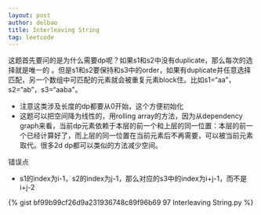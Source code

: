 ```yaml
---
layout: post
author: delbao
title: Interleaving String
tag: leetcode
---
```


这题首先要问的是为什么需要dp呢？如果s1和s2中没有duplicate，那么每次的选择就是唯一的 。但是s1和s2要保持和s3中的order，如果有duplicate并任意选择匹配，另一个数组中可匹配的元素就会被重复元素block住。比如s1=“aa”，s2=“ab”，s3=“aaba"。
 
- 注意这类涉及长度的dp都要从0开始，这个方便初始化
- 这题可以把空间降为线性的，用rolling array的方法，因为从dependency graph来看，当前dp元素依赖于本层的前一个和上层的同一位置：本层的前一个已经计算好了，而上层的同一位置在当前元素后不再需要，可以被当前元素取代。很多2d dp都可以类似的方法减少空间。
 
错误点
 
- s1的index为i-1，s2的index为j-1，那么对应的s3中的index为i+j-1，而不是i+j-2

{% gist bf99b99cf26d9a231936748c89f96b69 97 Interleaving String.py %}
